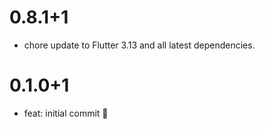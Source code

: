# 0.8.1+1
- chore update to Flutter 3.13 and all latest dependencies.

# 0.1.0+1

- feat: initial commit 🎉
